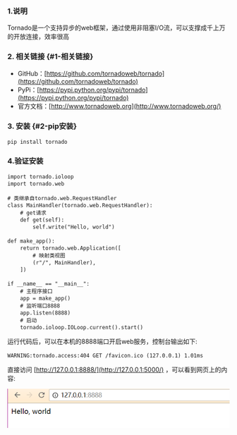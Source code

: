 ### 1.说明

Tornado是一个支持异步的web框架，通过使用非阻塞I/O流，可以支撑成千上万的开放连接，效率很高

### 2. 相关链接 {#1-相关链接}

* GitHub：[https://github.com/tornadoweb/tornado](https://github.com/tornadoweb/tornado)
* PyPi：[https://pypi.python.org/pypi/tornado](https://pypi.python.org/pypi/tornado)
* 官方文档：[http://www.tornadoweb.org](http://www.tornadoweb.org/)

### 3. 安装 {#2-pip安装}

```
pip install tornado
```

### 4.验证安装

```
import tornado.ioloop
import tornado.web

# 类继承自tornado.web.RequestHandler
class MainHandler(tornado.web.RequestHandler):
    # get请求
    def get(self):
        self.write("Hello, world")

def make_app():
    return tornado.web.Application([
        # 映射类视图
        (r"/", MainHandler),
    ])

if __name__ == "__main__":
    # 主程序接口
    app = make_app()
    # 监听端口8888
    app.listen(8888)
    # 启动
    tornado.ioloop.IOLoop.current().start()
```

运行代码后，可以在本机的8888端口开启web服务，控制台输出如下:

```
WARNING:tornado.access:404 GET /favicon.ico (127.0.0.1) 1.01ms
```

直接访问 [http://127.0.0.1:8888/](http://127.0.0.1:5000/) ，可以看到网页上的内容:

![](/assets/1.6.2-2.png)

